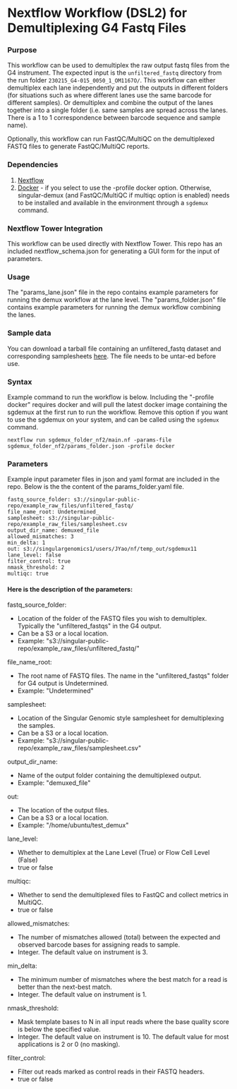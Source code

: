 # Nextflow Workflow (DSL2) for Demultiplexing G4 Fastq Files

### Purpose
This workflow can be used to demultiplex the raw output fastq files from the G4 instrument. The expected input is the `unfiltered_fastq` directory from the run folder `230215_G4-015_0050_1_OM1167O/`. This workflow can either demultiplex each lane independently and put the outputs in different folders (for situations such as where different lanes use the same barcode for different samples). Or demultiplex and combine the output of the lanes together into a single folder (i.e. same samples are spread across the lanes. There is a 1 to 1 correspondence between barcode sequence and sample name). 

Optionally, this workflow can run FastQC/MultiQC on the demultiplexed FASTQ files to generate FastQC/MultiQC reports. 

### Dependencies
1. [Nextflow](https://www.nextflow.io/)
2. [Docker](https://www.docker.com/) - if you select to use the -profile docker option. Otherwise, singular-demux (and FastQC/MultiQC if multiqc option is enabled) needs to be installed and available in the environment through a `sgdemux` command.

### Nextflow Tower Integration
This workflow can be used directly with Nextflow Tower. This repo has an included nextflow_schema.json for generating a GUI form for the input of parameters.


### Usage
The "params_lane.json" file in the repo contains example parameters for running the demux workflow at the lane level. The "params_folder.json" file contains example parameters for running the demux workflow combining the lanes.

### Sample data
You can download a tarball file containing an unfiltered_fastq dataset and corresponding samplesheets [here](https://singular-public-repo.s3.us-west-1.amazonaws.com/example_raw_files/unfiltered_fastq.tar.gz). The file needs to be untar-ed before use.

### Syntax
Example command to run the workflow is below. Including the "-profile docker" requires docker and will pull the latest docker image containing the sgdemux at the first run to run the workflow. Remove this option if you want to use the sgdemux on your system, and can be called using the `sgdemux` command.
```
nextflow run sgdemux_folder_nf2/main.nf -params-file sgdemux_folder_nf2/params_folder.json -profile docker
```

### Parameters
Example input parameter files in json and yaml format are included in the repo. Below is the the content of the params_folder.yaml file.

```
fastq_source_folder: s3://singular-public-repo/example_raw_files/unfiltered_fastq/
file_name_root: Undetermined_
samplesheet: s3://singular-public-repo/example_raw_files/samplesheet.csv
output_dir_name: demuxed_file
allowed_mismatches: 3
min_delta: 1
out: s3://singulargenomics1/users/JYao/nf/temp_out/sgdemux11
lane_level: false
filter_control: true
nmask_threshold: 2
multiqc: true
```

#### Here is the description of the parameters:

fastq_source_folder: 
- Location of the folder of the FASTQ files you wish to demultiplex. Typically the "unfiltered_fastqs" in the G4 output. 
- Can be a S3 or a local location. 
- Example: "s3://singular-public-repo/example_raw_files/unfiltered_fastq/"

file_name_root: 
- The root name of FASTQ files. The name in the "unfiltered_fastqs" folder for G4 output is Undetermined.  
- Example: "Undetermined"

samplesheet: 
- Location of the Singular Genomic style samplesheet for demultiplexing the samples. 
- Can be a S3 or a local location. 
- Example: "s3://singular-public-repo/example_raw_files/samplesheet.csv"

output_dir_name: 
- Name of the output folder containing the demultiplexed output. 
- Example: "demuxed_file"

out: 
- The location of the output files. 
- Can be a S3 or a local location. 
- Example: "/home/ubuntu/test_demux"

lane_level: 
- Whether to demultiplex at the Lane Level (True) or Flow Cell Level (False) 
- true or false

multiqc:
- Whether to send the demultiplexed files to FastQC and collect metrics in MultiQC.
- true or false

allowed_mismatches:
- The number of mismatches allowed (total) between the expected and observed barcode bases for assigning reads to sample.
- Integer. The default value on instrument is 3.

min_delta:
- The minimum number of mismatches where the best match for a read is better than the next-best match.
- Integer. The default value on instrument is 1.

nmask_threshold:
- Mask template bases to N in all input reads where the base quality score is below the specified value.
- Integer. The default value on instrument is 10. The default value for most applications is 2 or 0 (no masking).

filter_control:
- Filter out reads marked as control reads in their FASTQ headers.
- true or false


